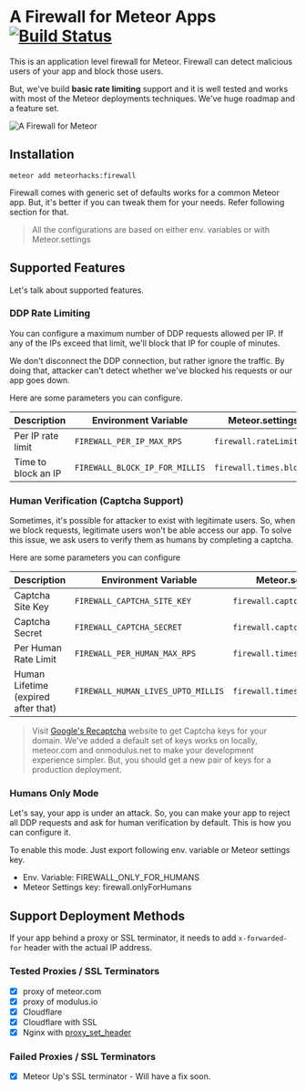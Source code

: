# A Firewall for Meteor Apps [![Build Status](https://travis-ci.org/meteorhacks/firewall.svg?branch=master)](https://travis-ci.org/meteorhacks/firewall)

This is an application level firewall for Meteor. Firewall can detect malicious users of your app and block those users. 

But, we've build **basic rate limiting** support and it is well tested and works with most of the Meteor deployments techniques. We've huge roadmap and a feature set.

![A Firewall for Meteor](https://cldup.com/7LLtciFLqg.png)

## Installation

~~~
meteor add meteorhacks:firewall
~~~

Firewall comes with generic set of defaults works for a common Meteor app. But, it's better if you can tweak them for your needs. Refer following section for that.

> All the configurations are based on either env. variables or with Meteor.settings

## Supported Features

Let's talk about supported features.

### DDP Rate Limiting

You can configure a maximum number of DDP requests allowed per IP. If any of the IPs exceed that limit, we'll block that IP for couple of minutes. 

We don't disconnect the DDP connection, but rather ignore the traffic. By doing that, attacker can't detect whether we've blocked his requests or our app goes down.

Here are some parameters you can configure.

|Description       | Environment Variable    | Meteor.settings key | default |
|------------------|-------------------------|---------------------------|---|
|Per IP rate limit | `FIREWALL_PER_IP_MAX_RPS` | `firewall.rateLimits.perIp` | 50|
|Time to block an IP | `FIREWALL_BLOCK_IP_FOR_MILLIS` | `firewall.times.blockIpFor` | 120000|

### Human Verification (Captcha Support)

Sometimes, it's possible for attacker to exist with legitimate users. So, when we block requests, legitimate users won't be able access our app. To solve this issue, we ask users to verify them as humans by completing a captcha.

Here are some parameters you can configure

|Description       | Environment Variable    | Meteor.settings key | default |
|------------------|-------------------------|---------------------------|---|
|Captcha Site Key | `FIREWALL_CAPTCHA_SITE_KEY` | `firewall.captcha.siteKey` | |
|Captcha Secret | `FIREWALL_CAPTCHA_SECRET` | `firewall.captcha.secret` | |
|Per Human Rate Limit | `FIREWALL_PER_HUMAN_MAX_RPS` | `firewall.times.blockIpFor` | 20 |
|Human Lifetime (expired after that) | `FIREWALL_HUMAN_LIVES_UPTO_MILLIS` | `firewall.times.humanLivesUpto` | 3600000 |

> Visit [Google's Recaptcha](https://www.google.com/recaptcha/intro/index.html) website to get Captcha keys for your domain. We've added a default set of keys works on locally, meteor.com and onmodulus.net to make your development experience simpler. 
> But, you should get a new pair of keys for a production deployment.

### Humans Only Mode

Let's say, your app is under an attack. So, you can make your app to reject all DDP requests and ask for human verification by default. This is how you can configure it.

To enable this mode. Just export following env. variable or Meteor settings key.

* Env. Variable: FIREWALL_ONLY_FOR_HUMANS
* Meteor Settings key: firewall.onlyForHumans

## Support Deployment Methods

If your app behind a proxy or SSL terminator, it needs to add `x-forwarded-for` header with the actual IP address. 

### Tested Proxies / SSL Terminators

* [x] proxy of meteor.com
* [x] proxy of modulus.io
* [x] Cloudflare
* [x] Cloudflare with SSL
* [x] Nginx with [proxy_set_header](https://rtcamp.com/tutorials/nginx/forwarding-visitors-real-ip/)

### Failed Proxies / SSL Terminators

* [x] Meteor Up's SSL terminator - Will have a fix soon.